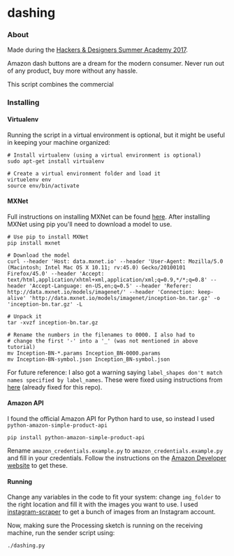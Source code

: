 # dashing #

### About ###
Made during the [Hackers & Designers Summer Academy 2017](https://hackersanddesigners.nl/s/Summer_Academy_2017).

Amazon dash buttons are a dream for the modern consumer. Never run out of any product, buy more without any hassle.

This script combines the commercial

### Installing ###

#### Virtualenv ####
Running the script in a virtual environment is optional, but it might be useful in keeping your machine organized:

    # Install virtualenv (using a virtual environment is optional)
    sudo apt-get install virtualenv

    # Create a virtual environment folder and load it
    virtuelenv env
    source env/bin/activate

#### MXNet ####
Full instructions on installing MXNet can be found [here](http://mxnet.io/tutorials/embedded/wine_detector.html). After installing MXNet using pip you'll need to download a model to use.

    # Use pip to install MXNet
    pip install mxnet

    # Download the model
    curl --header 'Host: data.mxnet.io' --header 'User-Agent: Mozilla/5.0 (Macintosh; Intel Mac OS X 10.11; rv:45.0) Gecko/20100101 Firefox/45.0' --header 'Accept: text/html,application/xhtml+xml,application/xml;q=0.9,*/*;q=0.8' --header 'Accept-Language: en-US,en;q=0.5' --header 'Referer: http://data.mxnet.io/models/imagenet/' --header 'Connection: keep-alive' 'http://data.mxnet.io/models/imagenet/inception-bn.tar.gz' -o 'inception-bn.tar.gz' -L

    # Unpack it
    tar -xvzf inception-bn.tar.gz

    # Rename the numbers in the filenames to 0000. I also had to
    # change the first '-' into a '_' (was not mentioned in above tutorial)
    mv Inception-BN-*.params Inception_BN-0000.params
    mv Inception-BN-symbol.json Inception_BN-symbol.json

For future reference: I also got a warning saying `label_shapes don't match names specified by label_names`. These were fixed using instructions from [here](https://stackoverflow.com/questions/44947104/mxnet-label-shapes-dont-match-names-specified-by-label-names) (already fixed for this repo).

    

#### Amazon API ####
I found the official Amazon API for Python hard to use, so instead I used `python-amazon-simple-product-api`

    pip install python-amazon-simple-product-api

Rename `amazon_credentials.example.py` to `amazon_credentials.example.py` and fill in your credentials.
Follow the instructions on the [Amazon Developer website](https://developer.amazon.com/) to get these.


#### Running ####
Change any variables in the code to fit your system: change `img_folder` to the right location and fill it with the images you want to use. I used [instagram-scraper](https://github.com/rarcega/instagram-scraper) to get a bunch of images from an Instagram account.

Now, making sure the Processing sketch is running on the receiving machine, run the sender script using:

    ./dashing.py
